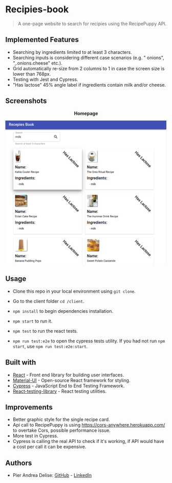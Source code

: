 # Recipies-book

> A one-page website to search for recipies using the RecipePuppy API. 

## Implemented Features

* Searching by ingredients limited to at least 3 characters.
* Searching inputs is considering different case scenarios (e.g. " onions", ",.onions.cheese" etc.).
* Grid automatically re-size from 2 columns to 1 in case the screen size is lower than 768px. 
* Testing with Jest and Cypress.
* "Has lactose" 45% angle label if ingredients contain milk and/or cheese.

## Screenshots
<div align="center">

**Homepage**

![](./screenshoot/Searching.png)


</div>

## Usage

* Clone this repo in your local environment using `git clone`.

* Go to the client folder `cd /client`.

* `npm install` to begin dependencies installation.

* `npm start` to run it.

* `npm test` to run the react tests.

* `npm run test:e2e` to open the cypress tests utility. If you had not run `npm start`, use `npm run test:e2e:start`.


## Built with

* [React](https://reactjs.org/) - Front end library for building user interfaces.
* [Material-UI](https://material-ui.com/) - Open-source React framework for styling.
* [Cypress](https://www.cypress.io/) - JavaScript End to End Testing Framework.
* [React-testing-library](https://testing-library.com/) - React testing utilities.


## Improvements

* Better graphic style for the single recipe card.
* Api call to RecipePuppy is using https://cors-anywhere.herokuapp.com/ to overtake Cors, possible performance issue. 
* More test in Cypress.
* Cypress is calling the real API to check if it's working, if API would have a cost per call it can be expensive.

## Authors

* Pier Andrea Delise: [GitHub](https://github.com/pierandread) - [LinkedIn](https://www.linkedin.com/in/pier-andrea-delise/)


